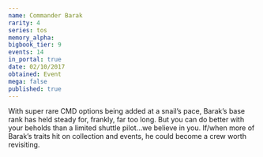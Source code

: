```yaml
---
name: Commander Barak
rarity: 4
series: tos
memory_alpha:
bigbook_tier: 9
events: 14
in_portal: true
date: 02/10/2017
obtained: Event
mega: false
published: true
---
```


With super rare CMD options being added at a snail’s pace, Barak’s base rank has held steady for, frankly, far too long. But you can do better with your beholds than a limited shuttle pilot…we believe in you. If/when more of Barak’s traits hit on collection and events, he could become a crew worth revisiting.
